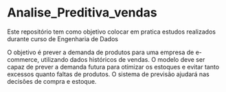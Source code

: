 # Analise_Preditiva_vendas
Este repositório tem como objetivo colocar em pratica estudos realizados durante curso de Engenharia de Dados 


O objetivo é prever a demanda de produtos para uma empresa de e-commerce, utilizando dados históricos de vendas. O modelo deve ser capaz de prever a demanda futura para otimizar os estoques e evitar tanto excessos quanto faltas de produtos. O sistema de previsão ajudará nas decisões de compra e estoque.
